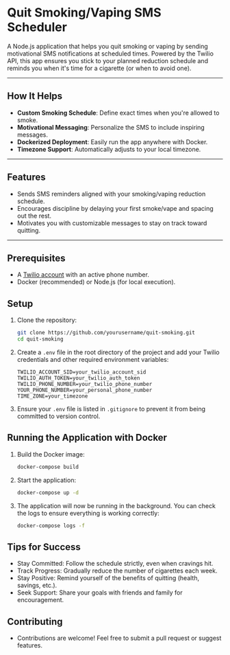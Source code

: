 # Quit Smoking/Vaping SMS Scheduler

A Node.js application that helps you quit smoking or vaping by sending motivational SMS notifications at scheduled times. Powered by the Twilio API, this app ensures you stick to your planned reduction schedule and reminds you when it's time for a cigarette (or when to avoid one).

---

## How It Helps

- **Custom Smoking Schedule**: Define exact times when you're allowed to smoke.
- **Motivational Messaging**: Personalize the SMS to include inspiring messages.
- **Dockerized Deployment**: Easily run the app anywhere with Docker.
- **Timezone Support**: Automatically adjusts to your local timezone.

---

## Features

- Sends SMS reminders aligned with your smoking/vaping reduction schedule.
- Encourages discipline by delaying your first smoke/vape and spacing out the rest.
- Motivates you with customizable messages to stay on track toward quitting.

---

## Prerequisites

- A [Twilio account](https://www.twilio.com/try-twilio) with an active phone number.
- Docker (recommended) or Node.js (for local execution).

## Setup

1. Clone the repository:
    ```sh
    git clone https://github.com/yourusername/quit-smoking.git
    cd quit-smoking
    ```

2. Create a `.env` file in the root directory of the project and add your Twilio credentials and other required environment variables:
    ```env
    TWILIO_ACCOUNT_SID=your_twilio_account_sid
    TWILIO_AUTH_TOKEN=your_twilio_auth_token
    TWILIO_PHONE_NUMBER=your_twilio_phone_number
    YOUR_PHONE_NUMBER=your_personal_phone_number
    TIME_ZONE=your_timezone
    ```

3. Ensure your `.env` file is listed in `.gitignore` to prevent it from being committed to version control.

## Running the Application with Docker

1. Build the Docker image:
    ```sh
    docker-compose build
    ```

2. Start the application:
    ```sh
    docker-compose up -d
    ```

3. The application will now be running in the background. You can check the logs to ensure everything is working correctly:
    ```sh
    docker-compose logs -f
    ```

## Tips for Success

* Stay Committed: Follow the schedule strictly, even when cravings hit.
* Track Progress: Gradually reduce the number of cigarettes each week.
* Stay Positive: Remind yourself of the benefits of quitting (health, savings, etc.).
* Seek Support: Share your goals with friends and family for encouragement.

## Contributing

- Contributions are welcome! Feel free to submit a pull request or suggest features.

